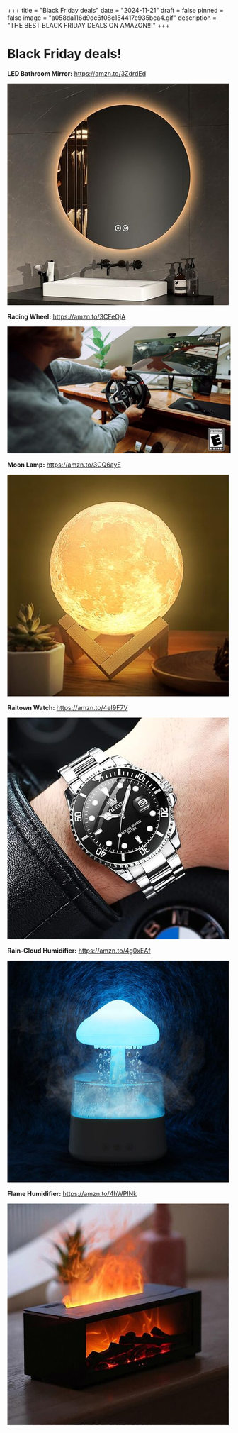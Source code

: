 +++
title = "Black Friday deals"
date = "2024-11-21"
draft = false
pinned = false
image = "a058da116d9dc6f08c154417e935bca4.gif"
description = "THE BEST BLACK FRIDAY DEALS ON AMAZON!!!"
+++
# Black Friday deals!

**LED Bathroom Mirror:** <https://amzn.to/3ZdrdEd>

![](71dyrtc-xel._ac_sx679_.jpg)

**Racing Wheel:** <https://amzn.to/3CFeOjA>

![](hero_new-b59045bedce4b28bd084-1900x1080.jpg)

**Moon Lamp:** <https://amzn.to/3CQ6ayE>

![](618-g00t9nl._ac_sx679_.jpg)

**Raitown Watch:** <https://amzn.to/4eI9F7V>

![](71i8m2wt-ks._ac_sx679_.jpg)

**Rain-Cloud Humidifier:** <https://amzn.to/4g0xEAf>

![](71-ho0j89hl.jpg)

**Flame Humidifier:** <https://amzn.to/4hWPINk>

![](1634833557_max.jpg)